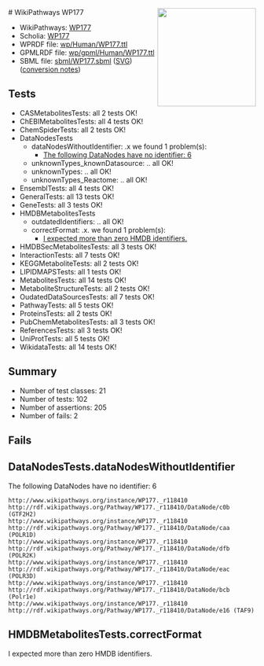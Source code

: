 <img style="float: right; width: 200px" src="../logo.png" />
# WikiPathways WP177

* WikiPathways: [WP177](https://identifiers.org/wikipathways:WP177)
* Scholia: [WP177](https://scholia.toolforge.org/wikipathways/WP177)
* WPRDF file: [wp/Human/WP177.ttl](../wp/Human/WP177.ttl)
* GPMLRDF file: [wp/gpml/Human/WP177.ttl](../wp/gpml/Human/WP177.ttl)
* SBML file: [sbml/WP177.sbml](../sbml/WP177.sbml) ([SVG](../sbml/WP177.svg)) ([conversion notes](../sbml/WP177.txt))

## Tests
* CASMetabolitesTests: all 2 tests OK!
* ChEBIMetabolitesTests: all 4 tests OK!
* ChemSpiderTests: all 2 tests OK!
* DataNodesTests
    * dataNodesWithoutIdentifier: .x we found 1 problem(s):
        * [The following DataNodes have no identifier: 6](#d2d32fa5)
    * unknownTypes_knownDatasource: .. all OK!
    * unknownTypes: .. all OK!
    * unknownTypes_Reactome: .. all OK!
* EnsemblTests: all 4 tests OK!
* GeneralTests: all 13 tests OK!
* GeneTests: all 3 tests OK!
* HMDBMetabolitesTests
    * outdatedIdentifiers: .. all OK!
    * correctFormat: .x. we found 1 problem(s):
        * [I expected more than zero HMDB identifiers.](#ad154c1e)
* HMDBSecMetabolitesTests: all 3 tests OK!
* InteractionTests: all 7 tests OK!
* KEGGMetaboliteTests: all 2 tests OK!
* LIPIDMAPSTests: all 1 tests OK!
* MetabolitesTests: all 14 tests OK!
* MetaboliteStructureTests: all 2 tests OK!
* OudatedDataSourcesTests: all 7 tests OK!
* PathwayTests: all 5 tests OK!
* ProteinsTests: all 2 tests OK!
* PubChemMetabolitesTests: all 3 tests OK!
* ReferencesTests: all 3 tests OK!
* UniProtTests: all 5 tests OK!
* WikidataTests: all 14 tests OK!


## Summary

* Number of test classes: 21
* Number of tests: 102
* Number of assertions: 205
* Number of fails: 2

## Fails

<a name="d2d32fa5" />

## DataNodesTests.dataNodesWithoutIdentifier

The following DataNodes have no identifier: 6
```
http://www.wikipathways.org/instance/WP177._r118410 http://rdf.wikipathways.org/Pathway/WP177._r118410/DataNode/c0b (GTF2H2)
http://www.wikipathways.org/instance/WP177._r118410 http://rdf.wikipathways.org/Pathway/WP177._r118410/DataNode/caa (POLR1D)
http://www.wikipathways.org/instance/WP177._r118410 http://rdf.wikipathways.org/Pathway/WP177._r118410/DataNode/dfb (POLR2K)
http://www.wikipathways.org/instance/WP177._r118410 http://rdf.wikipathways.org/Pathway/WP177._r118410/DataNode/eac (POLR3D)
http://www.wikipathways.org/instance/WP177._r118410 http://rdf.wikipathways.org/Pathway/WP177._r118410/DataNode/bcb (Polr1e)
http://www.wikipathways.org/instance/WP177._r118410 http://rdf.wikipathways.org/Pathway/WP177._r118410/DataNode/e16 (TAF9)
```

<a name="ad154c1e" />

## HMDBMetabolitesTests.correctFormat

I expected more than zero HMDB identifiers.

